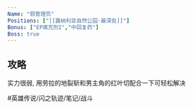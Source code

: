 ```yaml
---
Name: "假管理员"
Positions: ["[[露纳利亚自然公园·最深处]]"]
Bonus: ["EP填充剂I","中回复药"]
Boss: true
---
```


## 攻略
实力很弱, 用劳拉的地裂斩和男主角的红叶切配合一下可轻松解决

#英雄传说/闪之轨迹/笔记/战斗